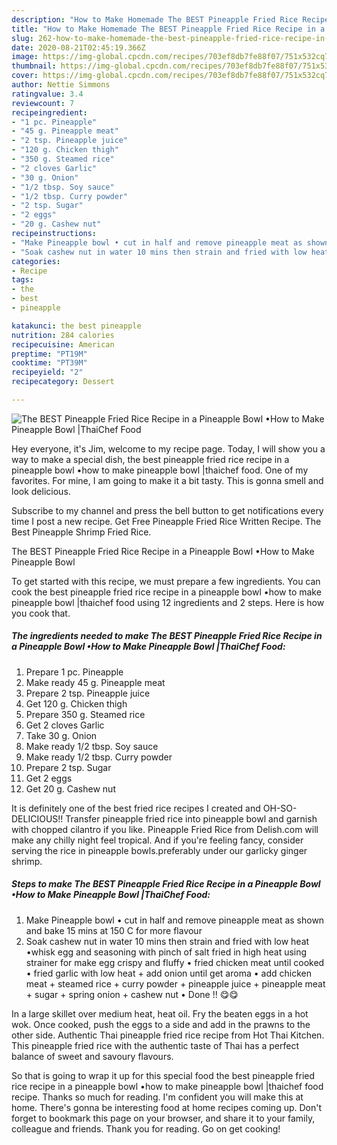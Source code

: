 ```yaml
---
description: "How to Make Homemade The BEST Pineapple Fried Rice Recipe in a Pineapple Bowl •How to Make Pineapple Bowl |ThaiChef Food"
title: "How to Make Homemade The BEST Pineapple Fried Rice Recipe in a Pineapple Bowl •How to Make Pineapple Bowl |ThaiChef Food"
slug: 262-how-to-make-homemade-the-best-pineapple-fried-rice-recipe-in-a-pineapple-bowl-how-to-make-pineapple-bowl-thaichef-food
date: 2020-08-21T02:45:19.366Z
image: https://img-global.cpcdn.com/recipes/703ef8db7fe88f07/751x532cq70/the-best-pineapple-fried-rice-recipe-in-a-pineapple-bowl-•how-to-make-pineapple-bowl-thaichef-food-recipe-main-photo.jpg
thumbnail: https://img-global.cpcdn.com/recipes/703ef8db7fe88f07/751x532cq70/the-best-pineapple-fried-rice-recipe-in-a-pineapple-bowl-•how-to-make-pineapple-bowl-thaichef-food-recipe-main-photo.jpg
cover: https://img-global.cpcdn.com/recipes/703ef8db7fe88f07/751x532cq70/the-best-pineapple-fried-rice-recipe-in-a-pineapple-bowl-•how-to-make-pineapple-bowl-thaichef-food-recipe-main-photo.jpg
author: Nettie Simmons
ratingvalue: 3.4
reviewcount: 7
recipeingredient:
- "1 pc. Pineapple"
- "45 g. Pineapple meat"
- "2 tsp. Pineapple juice"
- "120 g. Chicken thigh"
- "350 g. Steamed rice"
- "2 cloves Garlic"
- "30 g. Onion"
- "1/2 tbsp. Soy sauce"
- "1/2 tbsp. Curry powder"
- "2 tsp. Sugar"
- "2 eggs"
- "20 g. Cashew nut"
recipeinstructions:
- "Make Pineapple bowl • cut in half and remove pineapple meat as shown and bake 15 mins at 150 C for more flavour"
- "Soak cashew nut in water 10 mins then strain and fried with low heat •whisk egg and seasoning with pinch of salt fried in high heat using strainer for make egg crispy and fluffy • fried chicken meat until cooked • fried garlic with low heat + add onion until get aroma • add chicken meat + steamed rice + curry powder + pineapple juice + pineapple meat + sugar + spring onion + cashew nut • Done !! 😋😋"
categories:
- Recipe
tags:
- the
- best
- pineapple

katakunci: the best pineapple 
nutrition: 284 calories
recipecuisine: American
preptime: "PT19M"
cooktime: "PT39M"
recipeyield: "2"
recipecategory: Dessert

---
```



![The BEST Pineapple Fried Rice Recipe in a Pineapple Bowl •How to Make Pineapple Bowl |ThaiChef Food](https://img-global.cpcdn.com/recipes/703ef8db7fe88f07/751x532cq70/the-best-pineapple-fried-rice-recipe-in-a-pineapple-bowl-•how-to-make-pineapple-bowl-thaichef-food-recipe-main-photo.jpg)

Hey everyone, it's Jim, welcome to my recipe page. Today, I will show you a way to make a special dish, the best pineapple fried rice recipe in a pineapple bowl •how to make pineapple bowl |thaichef food. One of my favorites. For mine, I am going to make it a bit tasty. This is gonna smell and look delicious.

Subscribe to my channel and press the bell button to get notifications every time I post a new recipe. Get Free Pineapple Fried Rice Written Recipe. The Best Pineapple Shrimp Fried Rice.

The BEST Pineapple Fried Rice Recipe in a Pineapple Bowl •How to Make Pineapple Bowl 

To get started with this recipe, we must prepare a few ingredients. You can cook the best pineapple fried rice recipe in a pineapple bowl •how to make pineapple bowl |thaichef food using 12 ingredients and 2 steps. Here is how you cook that.

<!--inarticleads1-->

##### The ingredients needed to make The BEST Pineapple Fried Rice Recipe in a Pineapple Bowl •How to Make Pineapple Bowl |ThaiChef Food:

1. Prepare 1 pc. Pineapple
1. Make ready 45 g. Pineapple meat
1. Prepare 2 tsp. Pineapple juice
1. Get 120 g. Chicken thigh
1. Prepare 350 g. Steamed rice
1. Get 2 cloves Garlic
1. Take 30 g. Onion
1. Make ready 1/2 tbsp. Soy sauce
1. Make ready 1/2 tbsp. Curry powder
1. Prepare 2 tsp. Sugar
1. Get 2 eggs
1. Get 20 g. Cashew nut


It is definitely one of the best fried rice recipes I created and OH-SO-DELICIOUS!! Transfer pineapple fried rice into pineapple bowl and garnish with chopped cilantro if you like. Pineapple Fried Rice from Delish.com will make any chilly night feel tropical. And if you&#39;re feeling fancy, consider serving the rice in pineapple bowls.preferably under our garlicky ginger shrimp. 

<!--inarticleads2-->

##### Steps to make The BEST Pineapple Fried Rice Recipe in a Pineapple Bowl •How to Make Pineapple Bowl |ThaiChef Food:

1. Make Pineapple bowl • cut in half and remove pineapple meat as shown and bake 15 mins at 150 C for more flavour
1. Soak cashew nut in water 10 mins then strain and fried with low heat •whisk egg and seasoning with pinch of salt fried in high heat using strainer for make egg crispy and fluffy • fried chicken meat until cooked • fried garlic with low heat + add onion until get aroma • add chicken meat + steamed rice + curry powder + pineapple juice + pineapple meat + sugar + spring onion + cashew nut • Done !! 😋😋


In a large skillet over medium heat, heat oil. Fry the beaten eggs in a hot wok. Once cooked, push the eggs to a side and add in the prawns to the other side. Authentic Thai pineapple fried rice recipe from Hot Thai Kitchen. This pineapple fried rice with the authentic taste of Thai has a perfect balance of sweet and savoury flavours. 

So that is going to wrap it up for this special food the best pineapple fried rice recipe in a pineapple bowl •how to make pineapple bowl |thaichef food recipe. Thanks so much for reading. I'm confident you will make this at home. There's gonna be interesting food at home recipes coming up. Don't forget to bookmark this page on your browser, and share it to your family, colleague and friends. Thank you for reading. Go on get cooking!
